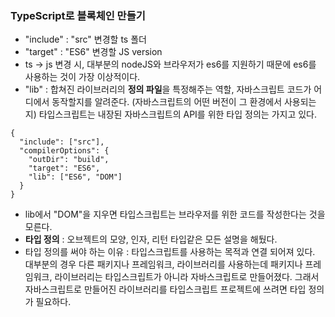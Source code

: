 ### TypeScript로 블록체인 만들기

- "include" : "src" 변경할 ts 폴더
- "target" : "ES6" 변경할 JS version
- ts -> js 변경 시, 대부분의 nodeJS와 브라우저가 es6를 지원하기 때문에 es6를 사용하는 것이 가장 이상적이다.
- "lib" : 합쳐진 라이브러리의 **정의 파일**을 특정해주는 역할, 자바스크립트 코드가 어디에서 동작할지를 알려준다. (자바스크립트의 어떤 버전이 그 환경에서 사용되는지) 타입스크립트는 내장된 자바스크립트의 API를 위한 타입 정의는 가지고 있다.

```tsx
{
  "include": ["src"],
  "compilerOptions": {
    "outDir": "build",
    "target": "ES6",
    "lib": ["ES6", "DOM"]
  }
}

```

- lib에서 "DOM"을 지우면 타입스크립트는 브라우저를 위한 코드를 작성한다는 것을 모른다.
- **타입 정의** : 오브젝트의 모양, 인자, 리턴 타입같은 모든 설명을 해뒀다.
- 타입 정의를 써야 하는 이유 : 타입스크립트를 사용하는 목적과 연결 되어져 있다. 대부분의 경우 다른 패키지나 프레임워크, 라이브러리를 사용하는데 패키지나 프레임워크, 라이브러리는 타입스크립트가 아니라 자바스크립트로 만들어졌다. 그래서 자바스크립트로 만들어진 라이브러리를 타입스크립트 프로젝트에 쓰려면 타입 정의가 필요하다.
